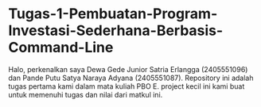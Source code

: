 # Tugas-1-Pembuatan-Program-Investasi-Sederhana-Berbasis-Command-Line
Halo, perkenalkan saya Dewa Gede Junior Satria Erlangga (2405551096) dan Pande Putu Satya Naraya Adyana (2405551087). Repository ini adalah tugas pertama kami dalam mata kuliah PBO E. project kecil ini kami buat untuk memenuhi tugas dan nilai dari matkul ini.
